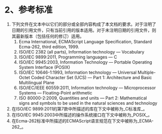 # 2、参考标准

1. 下列文件在文本中以它们的部分或全部内容构成了本文档的要求。对于注明了日期的引用文件，只有当前引用的版本适用。对于未注明日期的引用文件，则其最新版本（包括任何的修订）适用。
   1. Ecma International, ECMAScript Language Specification, Standard Ecma-262, third edition, 1999.
   2. ISO/IEC 2382 \(all parts\), Information technology — Vocabulary
   3. ISO/IEC 9899:2011, Programming languages — C
   4. ISO/IEC 9945:2003, Information Technology — Portable Operating System Interface \(POSIX\)
   5. ISO/IEC 10646-1:1993, Information technology — Universal Multiple-Octet Coded Character Set \(UCS\) — Part 1: Architecture and Basic Multilingual Plane
   6. ISO/IEC/IEEE 60559:2011, Information technology — Microprocessor Systems — Floating-Point arithmetic
   7. ISO 80000-2:2009, Quantities and units — Part 2: Mathematical signs and symbols to be used in the natural sciences and technology
2. 在ISO/IEC 9899:2011的第7款中所描述的库在下文中被称为_C标准库_。
3. 在ISO/IEC 9945:2003中所描述的操作系统接口在下文中被称为_POSIX_。
4. 在Ecma-262标准中所描述的ECMAScript语言规范在下文中被称为_ECMA-262_。

